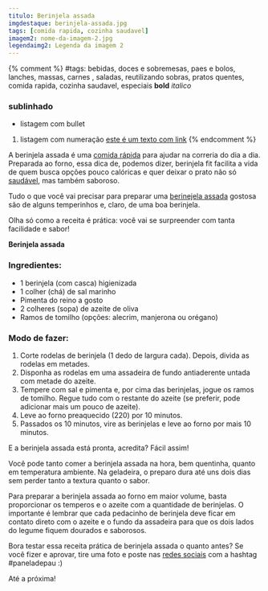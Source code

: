 ```yaml
---
titulo: Berinjela assada
imgdestaque: berinjela-assada.jpg
tags: [comida rapida, cozinha saudavel]
imagem2: nome-da-imagem-2.jpg
legendaimg2: Legenda da imagem 2
---
```

{% comment %}
#tags: bebidas, doces e sobremesas, paes e bolos, lanches, massas, carnes , saladas, reutilizando sobras, pratos quentes, comida rapida, cozinha saudavel, especiais
**bold**
*italico*
### sublinhado
* listagem com bullet
1. listagem com numeração
[este é um texto com link](https://www.enderecodolink.com)
{% endcomment %}

A berinjela assada é uma [comida rápida](http://paneladepau.com.br/tags/comida-rapida/) para ajudar na correria do dia a dia. Preparada ao forno, essa dica de, podemos dizer, berinjela fit facilita a vida de quem busca opções pouco calóricas e quer deixar o prato não só [saudável](http://paneladepau.com.br/tags/cozinha-saudavel/), mas também saboroso. 

Tudo o que você vai precisar para preparar uma [berinejela assada](http://paneladepau.com.br/beringela-de-forno/) gostosa são de alguns temperinhos e, claro, de uma boa berinjela. 

Olha só como a receita é prática: você vai se surpreender com tanta facilidade e sabor!

**Berinjela assada**   

### Ingredientes:

* 1 berinjela (com casca) higienizada
* 1 colher (chá) de sal marinho
* Pimenta do reino a gosto
* 2 colheres (sopa) de azeite de oliva
* Ramos de tomilho (opções: alecrim, manjerona ou orégano)

### Modo de fazer:

1. Corte rodelas de berinjela (1 dedo de largura cada). Depois, divida as rodelas em metades. 
2. Disponha as rodelas em uma assadeira de fundo antiaderente untada com metade do azeite. 
3. Tempere com sal e pimenta e, por cima das berinjelas, jogue os ramos de tomilho. Regue tudo com o restante do azeite (se preferir, pode adicionar mais um pouco de azeite).
4. Leve ao forno preaquecido (220) por 10 minutos. 
5. Passados os 10 minutos, vire as berinjelas e leve ao forno por mais 10 minutos. 

E a berinjela assada está pronta, acredita? Fácil assim!

Você pode tanto comer a berinjela assada na hora, bem quentinha, quanto em temperatura ambiente. Na geladeira, o preparo dura até uns dois dias sem perder tanto a textura quanto o sabor. 

Para preparar a berinjela assada ao forno em maior volume, basta proporcionar os temperos e o azeite com a quantidade de berinjelas. O importante é lembrar que cada pedacinho de berinjela deve ficar em contato direto com o azeite e o fundo da assadeira para que os dois lados do legume fiquem dourados e saborosos. 

Bora testar essa receita prática de berinjela assada o quanto antes? Se você fizer e aprovar, tire uma foto e poste nas [redes sociais](https://www.facebook.com/paneladepau/) com a hashtag #paneladepau :)

Até a próxima!